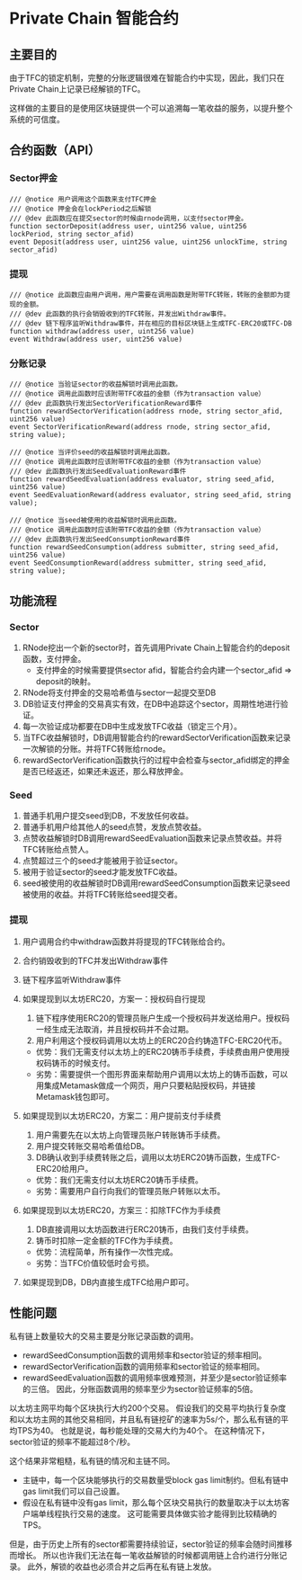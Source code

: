 # Private Chain 智能合约

## 主要目的

由于TFC的锁定机制，完整的分账逻辑很难在智能合约中实现，因此，我们只在Private Chain上记录已经解锁的TFC。

这样做的主要目的是使用区块链提供一个可以追溯每一笔收益的服务，以提升整个系统的可信度。

## 合约函数（API）

### Sector押金

```solidity
/// @notice 用户调用这个函数来支付TFC押金
/// @notice 押金会在lockPeriod之后解锁
/// @dev 此函数应在提交sector的时候由rnode调用，以支付sector押金。
function sectorDeposit(address user, uint256 value, uint256 lockPeriod, string sector_afid)
event Deposit(address user, uint256 value, uint256 unlockTime, string sector_afid)
```

### 提现

```solidity
/// @notice 此函数应由用户调用，用户需要在调用函数是附带TFC转账，转账的金额即为提现的金额。
/// @dev 此函数的执行会销毁收到的TFC转账，并发出Withdraw事件。
/// @dev 链下程序监听Withdraw事件，并在相应的目标区块链上生成TFC-ERC20或TFC-DB
function withdraw(address user, uint256 value)
event Withdraw(address user, uint256 value)
```

### 分账记录

```solidity
/// @notice 当验证sector的收益解锁时调用此函数。
/// @notice 调用此函数时应该附带TFC收益的金额（作为transaction value）
/// @dev 此函数执行发出SectorVerificationReward事件
function rewardSectorVerification(address rnode, string sector_afid, uint256 value)
event SectorVerificationReward(address rnode, string sector_afid, string value);
```

```solidity
/// @notice 当评价seed的收益解锁时调用此函数。
/// @notice 调用此函数时应该附带TFC收益的金额（作为transaction value）
/// @dev 此函数执行发出SeedEvaluationReward事件
function rewardSeedEvaluation(address evaluator, string seed_afid, uint256 value)
event SeedEvaluationReward(address evaluator, string seed_afid, string value);
```

```solidity
/// @notice 当seed被使用的收益解锁时调用此函数。
/// @notice 调用此函数时应该附带TFC收益的金额（作为transaction value）
/// @dev 此函数执行发出SeedConsumptionReward事件
function rewardSeedConsumption(address submitter, string seed_afid, uint256 value)
event SeedConsumptionReward(address submitter, string seed_afid, string value);
```

## 功能流程

### Sector

1. RNode挖出一个新的sector时，首先调用Private Chain上智能合约的deposit函数，支付押金。
   - 支付押金的时候需要提供sector afid，智能合约会内建一个sector_afid => deposit的映射。
2. RNode将支付押金的交易哈希值与sector一起提交至DB
3. DB验证支付押金的交易真实有效，在DB中追踪这个sector，周期性地进行验证。
4. 每一次验证成功都要在DB中生成发放TFC收益（锁定三个月）。
5. 当TFC收益解锁时，DB调用智能合约的rewardSectorVerification函数来记录一次解锁的分账。并将TFC转账给rnode。
6. rewardSectorVerification函数执行的过程中会检查与sector_afid绑定的押金是否已经返还，如果还未返还，那么释放押金。

### Seed

1. 普通手机用户提交seed到DB，不发放任何收益。
2. 普通手机用户给其他人的seed点赞，发放点赞收益。
3. 点赞收益解锁时DB调用rewardSeedEvaluation函数来记录点赞收益。并将TFC转账给点赞人。
4. 点赞超过三个的seed才能被用于验证sector。
5. 被用于验证sector的seed才能发放TFC收益。
6. seed被使用的收益解锁时DB调用rewardSeedConsumption函数来记录seed被使用的收益。并将TFC转账给seed提交者。

### 提现

1. 用户调用合约中withdraw函数并将提现的TFC转账给合约。
2. 合约销毁收到的TFC并发出Withdraw事件
3. 链下程序监听Withdraw事件
4. 如果提现到以太坊ERC20，方案一：授权码自行提现
    1. 链下程序使用ERC20的管理员账户生成一个授权码并发送给用户。授权码一经生成无法取消，并且授权码并不会过期。
    2. 用户利用这个授权码调用以太坊上的ERC20合约铸造TFC-ERC20代币。
    - 优势：我们无需支付以太坊上的ERC20铸币手续费，手续费由用户使用授权码铸币的时候支付。
    - 劣势：需要提供一个图形界面来帮助用户调用以太坊上的铸币函数，可以用集成Metamask做成一个网页，用户只要粘贴授权码，并链接Metamask钱包即可。
    
4. 如果提现到以太坊ERC20，方案二：用户提前支付手续费
    1. 用户需要先在以太坊上向管理员账户转账铸币手续费。
    2. 用户提交转账交易哈希值给DB。
    2. DB确认收到手续费转账之后，调用以太坊ERC20铸币函数，生成TFC-ERC20给用户。
    - 优势：我们无需支付以太坊ERC20铸币手续费。
    - 劣势：需要用户自行向我们的管理员账户转账以太币。
    
4. 如果提现到以太坊ERC20，方案三：扣除TFC作为手续费
    1. DB直接调用以太坊函数进行ERC20铸币，由我们支付手续费。
    2. 铸币时扣除一定金额的TFC作为手续费。
    - 优势：流程简单，所有操作一次性完成。
    - 劣势：当TFC价值较低时会亏损。
    
5. 如果提现到DB，DB内直接生成TFC给用户即可。

## 性能问题

私有链上数量较大的交易主要是分账记录函数的调用。
- rewardSeedConsumption函数的调用频率和sector验证的频率相同。
- rewardSectorVerification函数的调用频率和sector验证的频率相同。
- rewardSeedEvaluation函数的调用频率很难预测，并至少是sector验证频率的三倍。
因此，分账函数调用的频率至少为sector验证频率的5倍。

以太坊主网平均每个区块执行大约200个交易。
假设我们的交易平均执行复杂度和以太坊主网的其他交易相同，并且私有链挖矿的速率为5s/个，那么私有链的平均TPS为40。 
也就是说，每秒能处理的交易大约为40个。
在这种情况下，sector验证的频率不能超过8个/秒。

这个结果非常粗糙，私有链的情况和主链不同。
- 主链中，每一个区块能够执行的交易数量受block gas limit制约。但私有链中gas limit我们可以自己设置。
- 假设在私有链中没有gas limit，那么每个区块交易执行的数量取决于以太坊客户端单线程执行交易的速度。
  这可能需要具体做实验才能得到比较精确的TPS。
  
但是，由于历史上所有的sector都需要持续验证，sector验证的频率会随时间推移而增长。
所以也许我们无法在每一笔收益解锁的时候都调用链上合约进行分账记录。
此外，解锁的收益也必须合并之后再在私有链上发放。